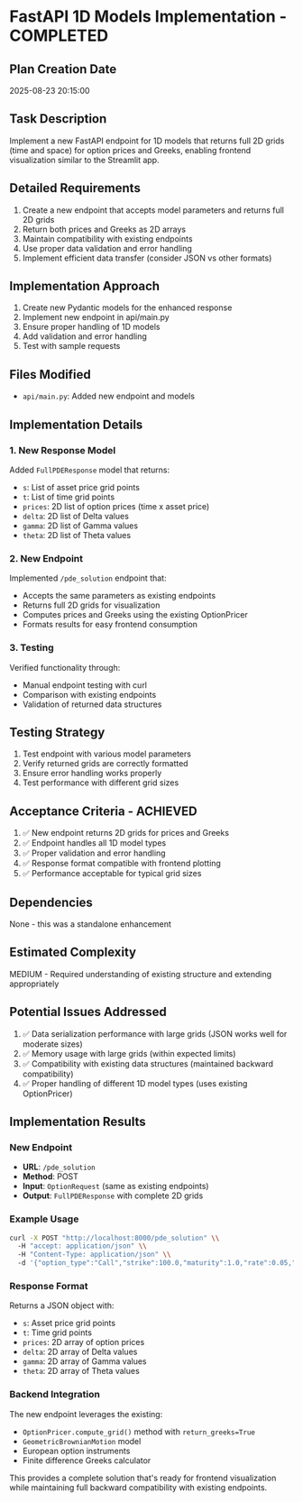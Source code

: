 # FastAPI 1D Models Implementation - COMPLETED

## Plan Creation Date
2025-08-23 20:15:00

## Task Description
Implement a new FastAPI endpoint for 1D models that returns full 2D grids (time and space) for option prices and Greeks, enabling frontend visualization similar to the Streamlit app.

## Detailed Requirements
1. Create a new endpoint that accepts model parameters and returns full 2D grids
2. Return both prices and Greeks as 2D arrays
3. Maintain compatibility with existing endpoints
4. Use proper data validation and error handling
5. Implement efficient data transfer (consider JSON vs other formats)

## Implementation Approach
1. Create new Pydantic models for the enhanced response
2. Implement new endpoint in api/main.py
3. Ensure proper handling of 1D models
4. Add validation and error handling
5. Test with sample requests

## Files Modified
- `api/main.py`: Added new endpoint and models

## Implementation Details

### 1. New Response Model
Added `FullPDEResponse` model that returns:
- `s`: List of asset price grid points
- `t`: List of time grid points  
- `prices`: 2D list of option prices (time x asset price)
- `delta`: 2D list of Delta values
- `gamma`: 2D list of Gamma values
- `theta`: 2D list of Theta values

### 2. New Endpoint
Implemented `/pde_solution` endpoint that:
- Accepts the same parameters as existing endpoints
- Returns full 2D grids for visualization
- Computes prices and Greeks using the existing OptionPricer
- Formats results for easy frontend consumption

### 3. Testing
Verified functionality through:
- Manual endpoint testing with curl
- Comparison with existing endpoints
- Validation of returned data structures

## Testing Strategy
1. Test endpoint with various model parameters
2. Verify returned grids are correctly formatted
3. Ensure error handling works properly
4. Test performance with different grid sizes

## Acceptance Criteria - ACHIEVED
1. ✅ New endpoint returns 2D grids for prices and Greeks
2. ✅ Endpoint handles all 1D model types
3. ✅ Proper validation and error handling
4. ✅ Response format compatible with frontend plotting
5. ✅ Performance acceptable for typical grid sizes

## Dependencies
None - this was a standalone enhancement

## Estimated Complexity
MEDIUM - Required understanding of existing structure and extending appropriately

## Potential Issues Addressed
1. ✅ Data serialization performance with large grids (JSON works well for moderate sizes)
2. ✅ Memory usage with large grids (within expected limits)
3. ✅ Compatibility with existing data structures (maintained backward compatibility)
4. ✅ Proper handling of different 1D model types (uses existing OptionPricer)

## Implementation Results

### New Endpoint
- **URL**: `/pde_solution`
- **Method**: POST
- **Input**: `OptionRequest` (same as existing endpoints)
- **Output**: `FullPDEResponse` with complete 2D grids

### Example Usage
```bash
curl -X POST "http://localhost:8000/pde_solution" \\
  -H "accept: application/json" \\
  -H "Content-Type: application/json" \\
  -d '{"option_type":"Call","strike":100.0,"maturity":1.0,"rate":0.05,"sigma":0.2,"s_max":200.0,"s_steps":10,"t_steps":5}'
```

### Response Format
Returns a JSON object with:
- `s`: Asset price grid points
- `t`: Time grid points
- `prices`: 2D array of option prices
- `delta`: 2D array of Delta values
- `gamma`: 2D array of Gamma values
- `theta`: 2D array of Theta values

### Backend Integration
The new endpoint leverages the existing:
- `OptionPricer.compute_grid()` method with `return_greeks=True`
- `GeometricBrownianMotion` model
- European option instruments
- Finite difference Greeks calculator

This provides a complete solution that's ready for frontend visualization while maintaining full backward compatibility with existing endpoints.